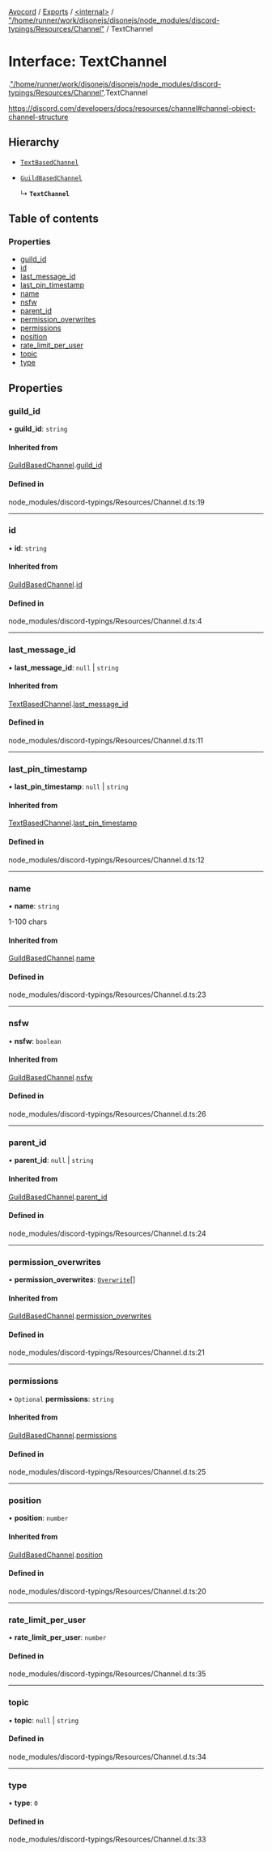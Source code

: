 [Avocord](../README.md) / [Exports](../modules.md) / [<internal\>](../modules/internal_.md) / ["/home/runner/work/disonejs/disonejs/node\_modules/discord-typings/Resources/Channel"](../modules/internal_.__home_runner_work_disonejs_disonejs_node_modules_discord_typings_Resources_Channel_.md) / TextChannel

# Interface: TextChannel

[<internal>](../modules/internal_.md).["/home/runner/work/disonejs/disonejs/node_modules/discord-typings/Resources/Channel"](../modules/internal_.__home_runner_work_disonejs_disonejs_node_modules_discord_typings_Resources_Channel_.md).TextChannel

https://discord.com/developers/docs/resources/channel#channel-object-channel-structure

## Hierarchy

- [`TextBasedChannel`](internal_.__home_runner_work_disonejs_disonejs_node_modules_discord_typings_Resources_Channel_.TextBasedChannel.md)

- [`GuildBasedChannel`](internal_.__home_runner_work_disonejs_disonejs_node_modules_discord_typings_Resources_Channel_.GuildBasedChannel.md)

  ↳ **`TextChannel`**

## Table of contents

### Properties

- [guild\_id](internal_.__home_runner_work_disonejs_disonejs_node_modules_discord_typings_Resources_Channel_.TextChannel.md#guild_id)
- [id](internal_.__home_runner_work_disonejs_disonejs_node_modules_discord_typings_Resources_Channel_.TextChannel.md#id)
- [last\_message\_id](internal_.__home_runner_work_disonejs_disonejs_node_modules_discord_typings_Resources_Channel_.TextChannel.md#last_message_id)
- [last\_pin\_timestamp](internal_.__home_runner_work_disonejs_disonejs_node_modules_discord_typings_Resources_Channel_.TextChannel.md#last_pin_timestamp)
- [name](internal_.__home_runner_work_disonejs_disonejs_node_modules_discord_typings_Resources_Channel_.TextChannel.md#name)
- [nsfw](internal_.__home_runner_work_disonejs_disonejs_node_modules_discord_typings_Resources_Channel_.TextChannel.md#nsfw)
- [parent\_id](internal_.__home_runner_work_disonejs_disonejs_node_modules_discord_typings_Resources_Channel_.TextChannel.md#parent_id)
- [permission\_overwrites](internal_.__home_runner_work_disonejs_disonejs_node_modules_discord_typings_Resources_Channel_.TextChannel.md#permission_overwrites)
- [permissions](internal_.__home_runner_work_disonejs_disonejs_node_modules_discord_typings_Resources_Channel_.TextChannel.md#permissions)
- [position](internal_.__home_runner_work_disonejs_disonejs_node_modules_discord_typings_Resources_Channel_.TextChannel.md#position)
- [rate\_limit\_per\_user](internal_.__home_runner_work_disonejs_disonejs_node_modules_discord_typings_Resources_Channel_.TextChannel.md#rate_limit_per_user)
- [topic](internal_.__home_runner_work_disonejs_disonejs_node_modules_discord_typings_Resources_Channel_.TextChannel.md#topic)
- [type](internal_.__home_runner_work_disonejs_disonejs_node_modules_discord_typings_Resources_Channel_.TextChannel.md#type)

## Properties

### guild\_id

• **guild\_id**: `string`

#### Inherited from

[GuildBasedChannel](internal_.__home_runner_work_disonejs_disonejs_node_modules_discord_typings_Resources_Channel_.GuildBasedChannel.md).[guild_id](internal_.__home_runner_work_disonejs_disonejs_node_modules_discord_typings_Resources_Channel_.GuildBasedChannel.md#guild_id)

#### Defined in

node_modules/discord-typings/Resources/Channel.d.ts:19

___

### id

• **id**: `string`

#### Inherited from

[GuildBasedChannel](internal_.__home_runner_work_disonejs_disonejs_node_modules_discord_typings_Resources_Channel_.GuildBasedChannel.md).[id](internal_.__home_runner_work_disonejs_disonejs_node_modules_discord_typings_Resources_Channel_.GuildBasedChannel.md#id)

#### Defined in

node_modules/discord-typings/Resources/Channel.d.ts:4

___

### last\_message\_id

• **last\_message\_id**: ``null`` \| `string`

#### Inherited from

[TextBasedChannel](internal_.__home_runner_work_disonejs_disonejs_node_modules_discord_typings_Resources_Channel_.TextBasedChannel.md).[last_message_id](internal_.__home_runner_work_disonejs_disonejs_node_modules_discord_typings_Resources_Channel_.TextBasedChannel.md#last_message_id)

#### Defined in

node_modules/discord-typings/Resources/Channel.d.ts:11

___

### last\_pin\_timestamp

• **last\_pin\_timestamp**: ``null`` \| `string`

#### Inherited from

[TextBasedChannel](internal_.__home_runner_work_disonejs_disonejs_node_modules_discord_typings_Resources_Channel_.TextBasedChannel.md).[last_pin_timestamp](internal_.__home_runner_work_disonejs_disonejs_node_modules_discord_typings_Resources_Channel_.TextBasedChannel.md#last_pin_timestamp)

#### Defined in

node_modules/discord-typings/Resources/Channel.d.ts:12

___

### name

• **name**: `string`

1-100 chars

#### Inherited from

[GuildBasedChannel](internal_.__home_runner_work_disonejs_disonejs_node_modules_discord_typings_Resources_Channel_.GuildBasedChannel.md).[name](internal_.__home_runner_work_disonejs_disonejs_node_modules_discord_typings_Resources_Channel_.GuildBasedChannel.md#name)

#### Defined in

node_modules/discord-typings/Resources/Channel.d.ts:23

___

### nsfw

• **nsfw**: `boolean`

#### Inherited from

[GuildBasedChannel](internal_.__home_runner_work_disonejs_disonejs_node_modules_discord_typings_Resources_Channel_.GuildBasedChannel.md).[nsfw](internal_.__home_runner_work_disonejs_disonejs_node_modules_discord_typings_Resources_Channel_.GuildBasedChannel.md#nsfw)

#### Defined in

node_modules/discord-typings/Resources/Channel.d.ts:26

___

### parent\_id

• **parent\_id**: ``null`` \| `string`

#### Inherited from

[GuildBasedChannel](internal_.__home_runner_work_disonejs_disonejs_node_modules_discord_typings_Resources_Channel_.GuildBasedChannel.md).[parent_id](internal_.__home_runner_work_disonejs_disonejs_node_modules_discord_typings_Resources_Channel_.GuildBasedChannel.md#parent_id)

#### Defined in

node_modules/discord-typings/Resources/Channel.d.ts:24

___

### permission\_overwrites

• **permission\_overwrites**: [`Overwrite`](../modules/internal_.md#overwrite)[]

#### Inherited from

[GuildBasedChannel](internal_.__home_runner_work_disonejs_disonejs_node_modules_discord_typings_Resources_Channel_.GuildBasedChannel.md).[permission_overwrites](internal_.__home_runner_work_disonejs_disonejs_node_modules_discord_typings_Resources_Channel_.GuildBasedChannel.md#permission_overwrites)

#### Defined in

node_modules/discord-typings/Resources/Channel.d.ts:21

___

### permissions

• `Optional` **permissions**: `string`

#### Inherited from

[GuildBasedChannel](internal_.__home_runner_work_disonejs_disonejs_node_modules_discord_typings_Resources_Channel_.GuildBasedChannel.md).[permissions](internal_.__home_runner_work_disonejs_disonejs_node_modules_discord_typings_Resources_Channel_.GuildBasedChannel.md#permissions)

#### Defined in

node_modules/discord-typings/Resources/Channel.d.ts:25

___

### position

• **position**: `number`

#### Inherited from

[GuildBasedChannel](internal_.__home_runner_work_disonejs_disonejs_node_modules_discord_typings_Resources_Channel_.GuildBasedChannel.md).[position](internal_.__home_runner_work_disonejs_disonejs_node_modules_discord_typings_Resources_Channel_.GuildBasedChannel.md#position)

#### Defined in

node_modules/discord-typings/Resources/Channel.d.ts:20

___

### rate\_limit\_per\_user

• **rate\_limit\_per\_user**: `number`

#### Defined in

node_modules/discord-typings/Resources/Channel.d.ts:35

___

### topic

• **topic**: ``null`` \| `string`

#### Defined in

node_modules/discord-typings/Resources/Channel.d.ts:34

___

### type

• **type**: ``0``

#### Defined in

node_modules/discord-typings/Resources/Channel.d.ts:33
